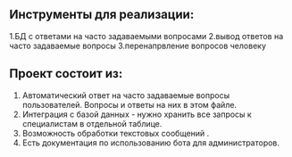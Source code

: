 ## Инструменты для реализации:
1.БД с ответами на часто задаваемыми вопросами
2.вывод ответов на часто задаваемые вопросы
3.перенапрвление вопросов человеку

## Проект состоит из:
1. Автоматический ответ на часто задаваемые вопросы пользователей. Вопросы и ответы на них в этом файле.
2. Интеграция с базой данных - нужно хранить все запросы к специалистам в отдельной таблице.
3. Возможность обработки текстовых сообщений .
5. Есть документация по использованию бота для администраторов.
